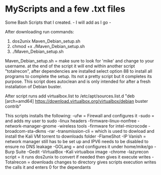 # MyScripts and a few .txt files
Some Bash Scripts that I created. - I will add as I go - 

After downloading run commands:
 1. dos2unix Maven_Debian_setup.sh
 2. chmod +x ./Maven_Debian_setup.sh
 3. ./Maven_Debian_setup.sh
 
Maven_Debian_setup.sh = make sure to look for 'mike' and change to your username. at the end of the script it will end within another script "totalrecon", after dependencies are installed select option 88 to install all programs to complete the setup. Its not a pretty script but it completes its purpose. This script does autoclean and is only intended for after a fresh installation of Debian buster.

After script runs add virtualbox.list to /etc/apt/sources.list.d 
                      "deb [arch=amd64] https://download.virtualbox.org/virtualbox/debian buster contrib"

This scripts installs the following:
-ufw = Firewall and configures it
-sudo = and adds my user to sudo
-linux headers
-firmware-linux-nonfree
-network-manager-gnome
-wireless tools
-firmware for intel-microcode
-broadcom-sta-dkms
-rar 
-transmission-cli = which is used to dowload and install the Kali VM torrent to downloads folder
-FlameShot
-IP Vanish = network manager still has to be set up and IPV6 needs to be disabled to ensure no DNS leakage
-GOLang = and configures it under home/mike/go
-Burp Suite
-Gedit
-VirtualBox
-Kali virtualbox image
-chrome
-lazyrecon script = it runs dos2unix to convert if needed then gives it execute writes
-Totalrecon = downloads changes to directory gives scripts execution writes the calls it and enters 0 for the dependants
